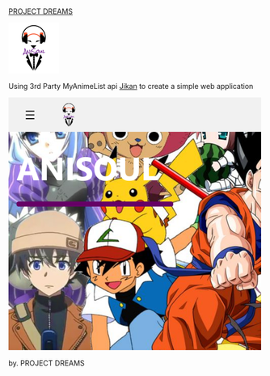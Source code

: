#
[PROJECT DREAMS](https://github.com/Hansel-alt/PROJECT_DREAMS.git)

<img src="APP/public/img/logo.png" height="100" width="100">

Using 3rd Party MyAnimeList api [Jikan](https://jikan.docs.apiary.io/) to create a simple web application

<img src="final-project-dreams.web.app.png" height="500" width="500">

by. PROJECT DREAMS

